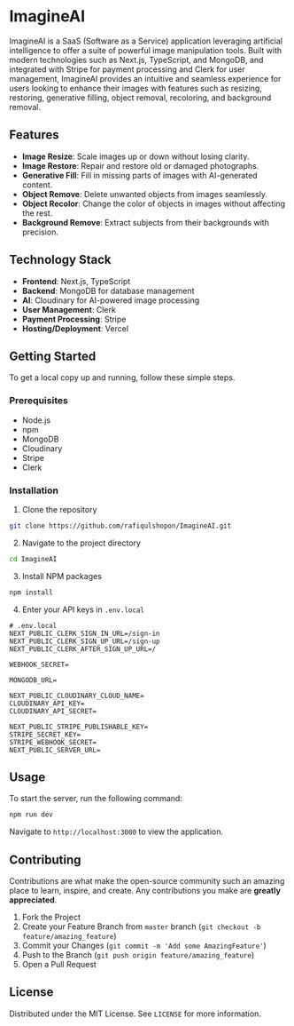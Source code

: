 # ImagineAI

ImagineAI is a SaaS (Software as a Service) application leveraging artificial intelligence to offer a suite of powerful image manipulation tools. Built with modern technologies such as Next.js, TypeScript, and MongoDB, and integrated with Stripe for payment processing and Clerk for user management, ImagineAI provides an intuitive and seamless experience for users looking to enhance their images with features such as resizing, restoring, generative filling, object removal, recoloring, and background removal.

## Features

- **Image Resize**: Scale images up or down without losing clarity.
- **Image Restore**: Repair and restore old or damaged photographs.
- **Generative Fill**: Fill in missing parts of images with AI-generated content.
- **Object Remove**: Delete unwanted objects from images seamlessly.
- **Object Recolor**: Change the color of objects in images without affecting the rest.
- **Background Remove**: Extract subjects from their backgrounds with precision.

## Technology Stack

- **Frontend**: Next.js, TypeScript
- **Backend**: MongoDB for database management
- **AI**: Cloudinary for AI-powered image processing
- **User Management**: Clerk
- **Payment Processing**: Stripe
- **Hosting/Deployment**: Vercel

## Getting Started

To get a local copy up and running, follow these simple steps.

### Prerequisites

- Node.js
- npm
- MongoDB
- Cloudinary
- Stripe
- Clerk

### Installation

1.  Clone the repository

```sh
git clone https://github.com/rafiqulshopon/ImagineAI.git
```

2.  Navigate to the project directory

```sh
cd ImagineAI
```

3.  Install NPM packages

```sh
npm install
```

4.  Enter your API keys in `.env.local`

```
# .env.local
NEXT_PUBLIC_CLERK_SIGN_IN_URL=/sign-in
NEXT_PUBLIC_CLERK_SIGN_UP_URL=/sign-up
NEXT_PUBLIC_CLERK_AFTER_SIGN_UP_URL=/

WEBHOOK_SECRET=

MONGODB_URL=

NEXT_PUBLIC_CLOUDINARY_CLOUD_NAME=
CLOUDINARY_API_KEY=
CLOUDINARY_API_SECRET=

NEXT_PUBLIC_STRIPE_PUBLISHABLE_KEY=
STRIPE_SECRET_KEY=
STRIPE_WEBHOOK_SECRET=
NEXT_PUBLIC_SERVER_URL=
```

## Usage

To start the server, run the following command:

```sh
npm run dev
```

Navigate to `http://localhost:3000` to view the application.

## Contributing

Contributions are what make the open-source community such an amazing place to learn, inspire, and create. Any contributions you make are **greatly appreciated**.

1. Fork the Project
2. Create your Feature Branch from `master` branch (`git checkout -b feature/amazing_feature`)
3. Commit your Changes (`git commit -m 'Add some AmazingFeature'`)
4. Push to the Branch (`git push origin feature/amazing_feature`)
5. Open a Pull Request

## License

Distributed under the MIT License. See `LICENSE` for more information.
